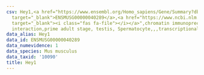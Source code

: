 ```yaml
---
csv: Hey1,<a href="https://www.ensembl.org/Homo_sapiens/Gene/Summary?db=core;g=ENSMUSG00000040289"
  target="_blank">ENSMUSG00000040289</a>,<a href="https://www.ncbi.nlm.nih.gov/pubmed/25450459"
  target="_blank"><i class="fas fa-file"></i></a>",chromatin immunoprecipitation assay,direct
  interaction,prime adult stage, testis, Spermatocyte,,,transcriptional regulation,
data_alias: Hey1
data_id: ENSMUSG00000040289
data_numevidence: 1
data_species: Mus musculus
data_taxid: '10090'
title: Hey1
---
```

